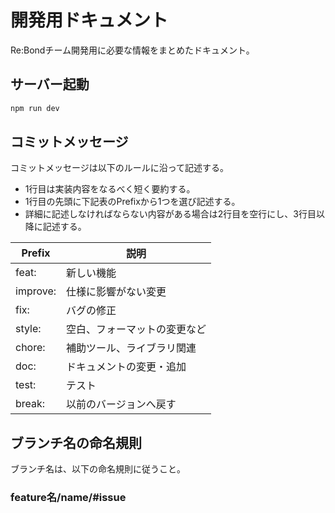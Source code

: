 # 開発用ドキュメント
Re:Bondチーム開発用に必要な情報をまとめたドキュメント。

## サーバー起動

```bash
npm run dev
```

## コミットメッセージ
コミットメッセージは以下のルールに沿って記述する。
- 1行目は実装内容をなるべく短く要約する。
- 1行目の先頭に下記表のPrefixから1つを選び記述する。
- 詳細に記述しなければならない内容がある場合は2行目を空行にし、3行目以降に記述する。

| Prefix  |  説明  |
| ------- | ------ |
| feat:   | 新しい機能 |
| improve:| 仕様に影響がない変更 |
| fix:    | バグの修正 |
| style:  | 空白、フォーマットの変更など |
| chore:  |  補助ツール、ライブラリ関連 |
| doc:    | ドキュメントの変更・追加 |
| test:   | テスト |
| break:  | 以前のバージョンへ戻す |

## ブランチ名の命名規則

ブランチ名は、以下の命名規則に従うこと。
### feature名/name/#issue